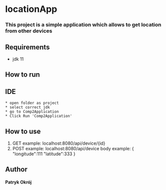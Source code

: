# locationApp
### This project is a simple application which allows to get location from other devices
## Requirements
- jdk 11
## How to run
	
## IDE
	* open folder as project
	* select correct jdk
	* go to Comp2Application
	* Click Run 'Comp2Application'

## How to use
1. GET example: localhost:8080/api/device/{id}
2. POST example: localhost:8080/api/device
body example:
{
"longitude":111
"latitude":333
}

## Author
#### Patryk Okrój

